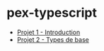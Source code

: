 # pex-typescript

- [Projet 1 - Introduction](./Project-1-Introduction/README.md)
- [Projet 2 - Types de base](./Project-2-Basic-Types/README.md)
